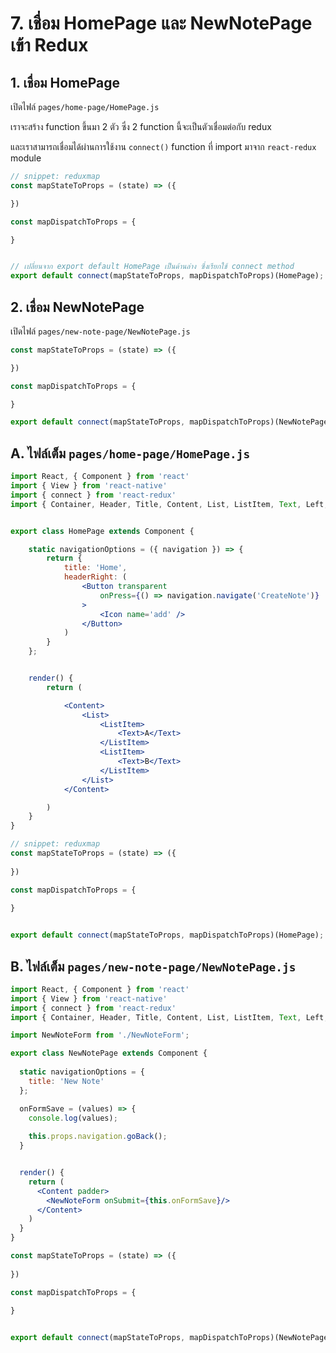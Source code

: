 
# 7. เชื่อม HomePage และ NewNotePage เข้า Redux

## 1. เชื่อม HomePage

เปิดไฟล์ `pages/home-page/HomePage.js`

เราจะสร้าง function ขึ้นมา 2 ตัว ซึ่ง 2 function นี้จะเป็นตัวเชื่อมต่อกับ redux 

และเราสามารถเชื่อมได้ผ่านการใช้งาน `connect()` function ที่ import มาจาก `react-redux` module

```js
// snippet: reduxmap
const mapStateToProps = (state) => ({

})

const mapDispatchToProps = {

}


// เปลี่ยนจาก export default HomePage เป็นด้านล่าง ซึ่งเรียกใช้ connect method
export default connect(mapStateToProps, mapDispatchToProps)(HomePage);
```

## 2. เชื่อม NewNotePage

เปิดไฟล์ `pages/new-note-page/NewNotePage.js`

```js
const mapStateToProps = (state) => ({

})

const mapDispatchToProps = {

}

export default connect(mapStateToProps, mapDispatchToProps)(NewNotePage)
```

## A. ไฟล์เต็ม `pages/home-page/HomePage.js`

```jsx
import React, { Component } from 'react'
import { View } from 'react-native'
import { connect } from 'react-redux'
import { Container, Header, Title, Content, List, ListItem, Text, Left, Right, Body, Button, Icon } from 'native-base';


export class HomePage extends Component {

    static navigationOptions = ({ navigation }) => {
        return {
            title: 'Home',
            headerRight: (
                <Button transparent
                    onPress={() => navigation.navigate('CreateNote')}
                >
                    <Icon name='add' />
                </Button>
            )
        }
    };


    render() {
        return (

            <Content>
                <List>
                    <ListItem>
                        <Text>A</Text>
                    </ListItem>
                    <ListItem>
                        <Text>B</Text>
                    </ListItem>
                </List>
            </Content>

        )
    }
}

// snippet: reduxmap
const mapStateToProps = (state) => ({
    
})

const mapDispatchToProps = {
    
}


export default connect(mapStateToProps, mapDispatchToProps)(HomePage);
```

## B. ไฟล์เต็ม `pages/new-note-page/NewNotePage.js`

```jsx
import React, { Component } from 'react'
import { View } from 'react-native'
import { connect } from 'react-redux'
import { Container, Header, Title, Content, List, ListItem, Text, Left, Right, Body, Button, Item, Input, Label } from 'native-base';

import NewNoteForm from './NewNoteForm';

export class NewNotePage extends Component {
  
  static navigationOptions = {
    title: 'New Note'
  };

  onFormSave = (values) => {
    console.log(values);
      
    this.props.navigation.goBack();
  }


  render() {
    return (
      <Content padder>
        <NewNoteForm onSubmit={this.onFormSave}/>
      </Content>
    )
  }
}

const mapStateToProps = (state) => ({
  
})

const mapDispatchToProps = {
  
}


export default connect(mapStateToProps, mapDispatchToProps)(NewNotePage)
```